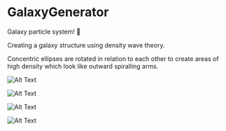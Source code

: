 # GalaxyGenerator

Galaxy particle system! 🌌

Creating a galaxy structure using density wave theory. 

Concentric ellipses are rotated in relation to each other to create areas of high density which look like outward spiralling arms.

![Alt Text](https://thumbs.gfycat.com/RingedMistyCottonmouth-size_restricted.gif?style=centerme)
 
![Alt Text](https://thumbs.gfycat.com/WaryIllegalGosling-size_restricted.gif)

![Alt Text](https://thumbs.gfycat.com/FlickeringPoisedDiplodocus-size_restricted.gif)

![Alt Text](https://i.imgur.com/bKKWNJc.png)
